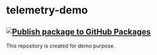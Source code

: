 # telemetry-demo
[![Publish package to GitHub Packages](https://github.com/DondekarShraddha/telemetry-demo/actions/workflows/gradle-publish.yml/badge.svg)](https://github.com/DondekarShraddha/telemetry-demo/actions/workflows/gradle-publish.yml)
-----------
 This repository is created for demo purpose.
 
